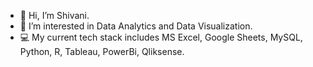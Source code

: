 - 👋 Hi, I’m Shivani.
- 👀 I’m interested in Data Analytics and Data Visualization.
- 💻 My current tech stack includes MS Excel, Google Sheets, MySQL, Python, R, Tableau, PowerBi, Qliksense.

<!---
- 👋 Hi, I’m Shivani.
- 👀 I’m interested in Data Analytics and Web Development.
- 💻 My current tech stack includes MS Excel, Google Sheets, MySQL, R, Tableau, HTML, CSS, Javascript.
- 🌱 I’m currently learning Python and Web Development.

- 💞️ I’m looking to collaborate on ...
- 📫 How to reach me ...
shivani8136/shivani8136 is a ✨ special ✨ repository because its `README.md` (this file) appears on your GitHub profile.
You can click the Preview link to take a look at your changes.
--->
